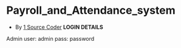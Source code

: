 # Payroll_and_Attendance_system

* By [1 Source Coder](https://1sourcecodr.blogspot.com)
**LOGIN DETAILS** 

Admin
user: admin
pass: password
